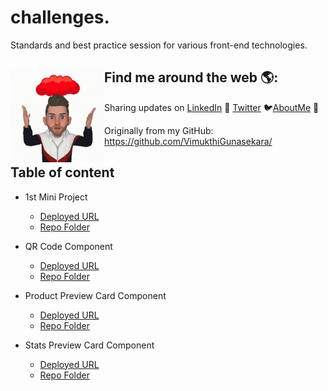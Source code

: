 # challenges.

Standards and best practice session for various front-end technologies.

## Find me around the web 🌎: <img align="left" width="150" height="150" src="./readme-images/Icon.gif">
Sharing updates on <a href="https://www.linkedin.com/in/vimukthi-gunasekara/">LinkedIn</a> 💼 <a href="https://twitter.com/Vimu_Gunasekara">Twitter</a> 🐦<a href="https://about.me/VimukthiGunasekara/">AboutMe</a> 🧔

Originally from my GitHub:  
<https://github.com/VimukthiGunasekara/>


## Table of content

- 1st Mini Project
  - <a href="https://vimukthigunasekara.github.io/practice-session/1st-mini-project/Main/"> Deployed URL </a>
  - <a href="https://github.com/VimukthiGunasekara/practice-session/tree/main/1st-mini-project/Main"> Repo Folder </a>
    
- QR Code Component
  - <a href="https://vimukthigunasekara.github.io/practice-session/qr-code-component"> Deployed URL </a>
  - <a href="https://github.com/VimukthiGunasekara/practice-session/tree/main/qr-code-component"> Repo Folder </a>
  
- Product Preview Card Component
  - <a href="https://vimukthigunasekara.github.io/practice-session/product-preview-card-component"> Deployed URL </a>
  - <a href="https://github.com/VimukthiGunasekara/practice-session/tree/main/product-preview-card-component"> Repo Folder </a>
  
- Stats Preview Card Component
  - <a href="https://vimukthigunasekara.github.io/practice-session/stats-preview-card-component/"> Deployed URL </a>
  - <a href="https://github.com/VimukthiGunasekara/practice-session/tree/main/stats-preview-card-component"> Repo Folder </a>
  
  




